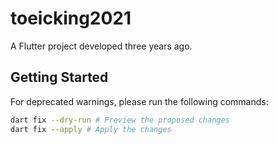 # toeicking2021

A Flutter project developed three years ago.

## Getting Started

For deprecated warnings, please run the following commands:

```bash
dart fix --dry-run # Preview the proposed changes
dart fix --apply # Apply the changes
